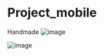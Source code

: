 # Project_mobile
Handmade
![image](https://github.com/user-attachments/assets/1f5ed1f7-07b6-4140-852f-0d2a8c7a5654)

![image](https://github.com/user-attachments/assets/17cbc100-c37e-46ea-b523-6a0710d34b5b)


